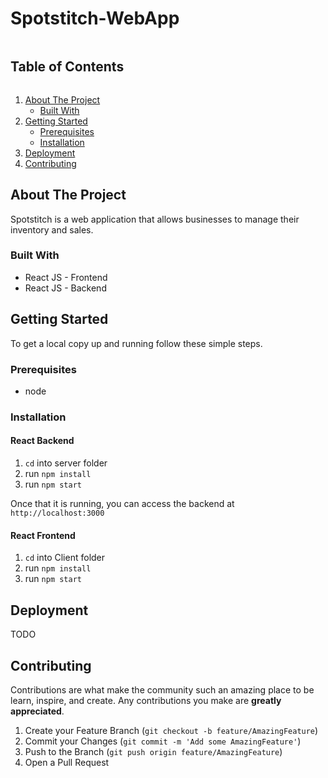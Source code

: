 # Spotstitch-WebApp

<!-- TABLE OF CONTENTS -->
  <h2 style="display: inline-block">Table of Contents</h2>
  <ol>
    <li>
      <a href="#about-the-project">About The Project</a>
      <ul>
        <li><a href="#built-with">Built With</a></li>
      </ul>
    </li>
    <li>
      <a href="#getting-started">Getting Started</a>
      <ul>
        <li><a href="#prerequisites">Prerequisites</a></li>
        <li><a href="#installation">Installation</a></li>
      </ul>
    </li>
    <li><a href="#deployment">Deployment</a></li>
    <li><a href="#contributing">Contributing</a></li>
  </ol>



<!-- ABOUT THE PROJECT -->
## About The Project

Spotstitch is a web application that allows businesses to manage their inventory and sales.

### Built With

* React JS - Frontend
* React JS - Backend


<!-- GETTING STARTED -->
## Getting Started

To get a local copy up and running follow these simple steps.

### Prerequisites

* node

### Installation
#### React Backend

1. `cd` into server folder
2. run `npm install`
3. run `npm start`

Once that it is running, you can access the backend at `http://localhost:3000`

#### React Frontend

1. `cd` into Client folder
2. run `npm install`
3. run `npm start`

<!-- DEPLOYMENT -->
## Deployment

TODO

<!-- CONTRIBUTING -->
## Contributing

Contributions are what make the community such an amazing place to be learn, inspire, and create. Any contributions you make are **greatly appreciated**.

1. Create your Feature Branch (`git checkout -b feature/AmazingFeature`)
2. Commit your Changes (`git commit -m 'Add some AmazingFeature'`)
3. Push to the Branch (`git push origin feature/AmazingFeature`)
4. Open a Pull Request
